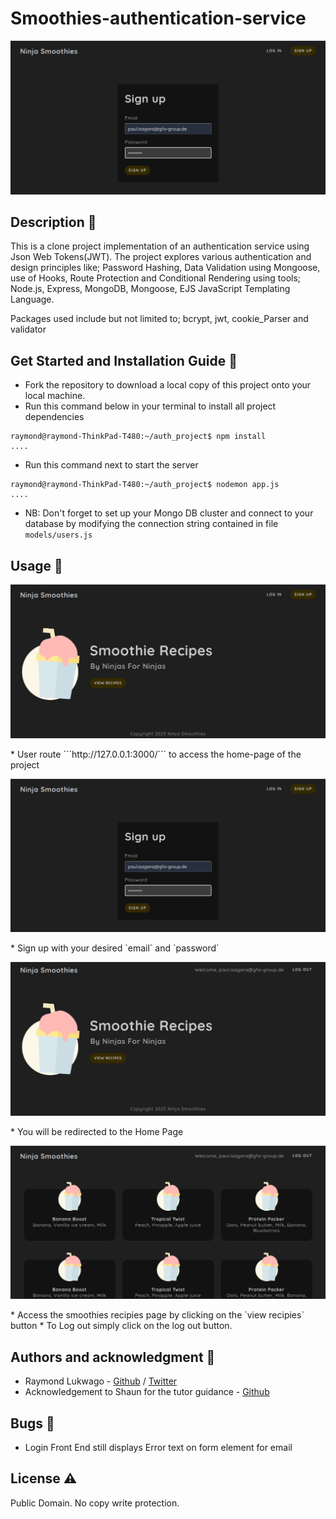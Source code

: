 # Smoothies-authentication-service

<p align="center">
    <img src="public/signup.png" alt="EmailScrapper"/>
</p>

## Description :book:

This is a clone project implementation of an authentication service using Json Web Tokens(JWT). The project explores various authentication and design principles like; Password Hashing, Data Validation using Mongoose, use of Hooks, Route Protection and Conditional Rendering using tools; Node.js, Express, MongoDB, Mongoose, EJS JavaScript Templating Language. 

Packages used include but not limited to; bcrypt, jwt, cookie_Parser and validator

## Get Started and Installation Guide :couple:

* Fork the repository to download a local copy of this project onto your local machine.
* Run this command below in your terminal to install all project dependencies
```shell
raymond@raymond-ThinkPad-T480:~/auth_project$ npm install
....
```
* Run this command next to start the server
```shell
raymond@raymond-ThinkPad-T480:~/auth_project$ nodemon app.js
....
```

* NB: Don't forget to set up your Mongo DB cluster and connect to your database by modifying the connection string contained in file `models/users.js`

## Usage :open_file_folder:
<p align="center">
    <img src="public/index.png" alt="EmailScrapper"/>
</p>
* User route ```http://127.0.0.1:3000/``` to access the home-page of the project
<p align="center">
    <img src="public/signup.png" alt="EmailScrapper"/>
</p>
* Sign up with your desired `email` and `password`
<p align="center">
    <img src="public/logged_in_index.png" alt="EmailScrapper"/>
</p>
* You will be redirected to the Home Page
<p align="center">
    <img src="public/recipies_page.png" alt="EmailScrapper"/>
</p>
* Access the smoothies recipies page by clicking on the `view recipies` button
* To Log out simply click on the log out button.

## Authors and acknowledgment :school:
* Raymond Lukwago - [Github](https://github.com/lukwagoraymond) / [Twitter](https://twitter.com/lukwagoraymond)  
* Acknowledgement to Shaun for the tutor guidance - [Github](https://github.com/iamshaunjp)

## Bugs :bug:
- Login Front End still displays Error text on form element for email

## License :warning:
Public Domain. No copy write protection.
